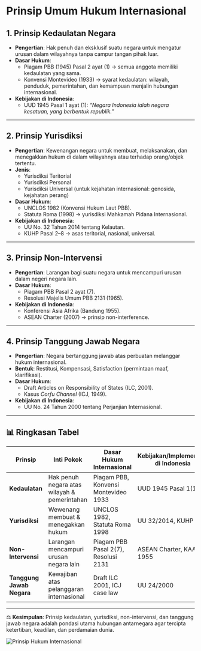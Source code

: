 # Prinsip Umum Hukum Internasional

## 1. Prinsip Kedaulatan Negara
- **Pengertian**: Hak penuh dan eksklusif suatu negara untuk mengatur urusan dalam wilayahnya tanpa campur tangan pihak luar.  
- **Dasar Hukum**:  
  - Piagam PBB (1945) Pasal 2 ayat (1) → semua anggota memiliki kedaulatan yang sama.  
  - Konvensi Montevideo (1933) → syarat kedaulatan: wilayah, penduduk, pemerintahan, dan kemampuan menjalin hubungan internasional.  
- **Kebijakan di Indonesia**:  
  - UUD 1945 Pasal 1 ayat (1): *“Negara Indonesia ialah negara kesatuan, yang berbentuk republik.”*

---

## 2. Prinsip Yurisdiksi
- **Pengertian**: Kewenangan negara untuk membuat, melaksanakan, dan menegakkan hukum di dalam wilayahnya atau terhadap orang/objek tertentu.  
- **Jenis**:  
  - Yurisdiksi Teritorial  
  - Yurisdiksi Personal  
  - Yurisdiksi Universal (untuk kejahatan internasional: genosida, kejahatan perang)  
- **Dasar Hukum**:  
  - UNCLOS 1982 (Konvensi Hukum Laut PBB).  
  - Statuta Roma (1998) → yurisdiksi Mahkamah Pidana Internasional.  
- **Kebijakan di Indonesia**:  
  - UU No. 32 Tahun 2014 tentang Kelautan.  
  - KUHP Pasal 2–8 → asas teritorial, nasional, universal.

---

## 3. Prinsip Non-Intervensi
- **Pengertian**: Larangan bagi suatu negara untuk mencampuri urusan dalam negeri negara lain.  
- **Dasar Hukum**:  
  - Piagam PBB Pasal 2 ayat (7).  
  - Resolusi Majelis Umum PBB 2131 (1965).  
- **Kebijakan di Indonesia**:  
  - Konferensi Asia Afrika (Bandung 1955).  
  - ASEAN Charter (2007) → prinsip non-interference.

---

## 4. Prinsip Tanggung Jawab Negara
- **Pengertian**: Negara bertanggung jawab atas perbuatan melanggar hukum internasional.  
- **Bentuk**: Restitusi, Kompensasi, Satisfaction (permintaan maaf, klarifikasi).  
- **Dasar Hukum**:  
  - Draft Articles on Responsibility of States (ILC, 2001).  
  - Kasus *Corfu Channel* (ICJ, 1949).  
- **Kebijakan di Indonesia**:  
  - UU No. 24 Tahun 2000 tentang Perjanjian Internasional.  

---

## 📊 Ringkasan Tabel

| Prinsip                | Inti Pokok | Dasar Hukum Internasional | Kebijakan/Implementasi di Indonesia |
|------------------------|------------|----------------------------|--------------------------------------|
| **Kedaulatan**         | Hak penuh negara atas wilayah & pemerintahan | Piagam PBB, Konvensi Montevideo 1933 | UUD 1945 Pasal 1(1) |
| **Yurisdiksi**         | Wewenang membuat & menegakkan hukum | UNCLOS 1982, Statuta Roma 1998 | UU 32/2014, KUHP |
| **Non-Intervensi**     | Larangan mencampuri urusan negara lain | Piagam PBB Pasal 2(7), Resolusi 2131 | ASEAN Charter, KAA 1955 |
| **Tanggung Jawab Negara** | Kewajiban atas pelanggaran internasional | Draft ILC 2001, ICJ case law | UU 24/2000 |

---

⚖️ **Kesimpulan**: Prinsip kedaulatan, yurisdiksi, non-intervensi, dan tanggung jawab negara adalah pondasi utama hubungan antarnegara agar tercipta ketertiban, keadilan, dan perdamaian dunia.

![Prinsip Hukum Internasional]([img/hukum.png](https://tse1.mm.bing.net/th/id/OIP.6PgAR2hEEfEflVnjD6RyTAHaFj?rs=1&pid=ImgDetMain&o=7&rm=3))
